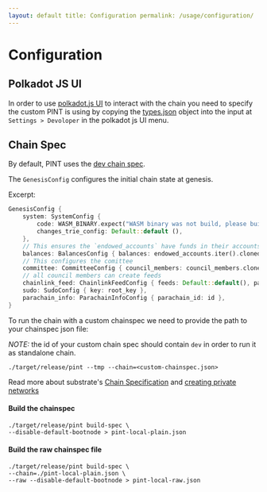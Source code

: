 ```yaml
---
layout: default title: Configuration permalink: /usage/configuration/
---
```


# Configuration

## Polkadot JS UI

In order to use [polkadot.js UI](https://polkadot.js.org/apps/#/explorer) to interact with the chain you need to specify
the custom PINT is using by copying the [types.json](../../resources/types.json) object into the input
at `Settings > Devoloper` in the polkadot js UI menu.

## Chain Spec

By default, PINT uses the [dev chain spec](../../node/src/chain_spec/dev.rs).

The `GenesisConfig` configures the initial chain state at genesis.

Excerpt:

```rust
GenesisConfig {
    system: SystemConfig {
        code: WASM_BINARY.expect("WASM binary was not build, please build it!").to_vec(),
        changes_trie_config: Default::default (),
    },
    // This ensures the `endowed_accounts` have funds in their accounts
    balances: BalancesConfig { balances: endowed_accounts.iter().cloned().map( | k| (k, 1 < < 12)).collect() },
    // This configures the comittee
    committee: CommitteeConfig { council_members: council_members.clone(), ..Default::default () },
    // all council members can create feeds
    chainlink_feed: ChainlinkFeedConfig { feeds: Default::default(), pallet_admin: Some(root_key.clone()), feed_creators: council_members },
    sudo: SudoConfig { key: root_key },
    parachain_info: ParachainInfoConfig { parachain_id: id },
}
```

To run the chain with a custom chainspec we need to provide the path to your chainspec json file:

*NOTE:* the id of your custom chain spec should contain `dev` in order to run it as standalone chain. 

```
./target/release/pint --tmp --chain=<custom-chainspec.json>
```

Read more about substrate's [Chain Specification](https://substrate.dev/docs/en/knowledgebase/integrate/chain-spec)
and [creating private networks](https://substrate.dev/docs/en/tutorials/start-a-private-network)

#### Build the chainspec

```
./target/release/pint build-spec \
--disable-default-bootnode > pint-local-plain.json
```

#### Build the raw chainspec file
```
./target/release/pint build-spec \
--chain=./pint-local-plain.json \
--raw --disable-default-bootnode > pint-local-raw.json
```
